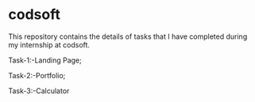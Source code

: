 # codsoft

This repository contains the details of tasks that I have completed during my internship at codsoft.

Task-1:-Landing Page;    

Task-2:-Portfolio;

Task-3:-Calculator
